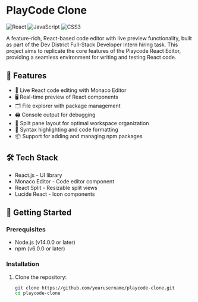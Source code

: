 # PlayCode Clone

![React](https://img.shields.io/badge/React-20232A?style=for-the-badge&logo=react&logoColor=61DAFB)
![JavaScript](https://img.shields.io/badge/JavaScript-F7DF1E?style=for-the-badge&logo=javascript&logoColor=black)
![CSS3](https://img.shields.io/badge/CSS3-1572B6?style=for-the-badge&logo=css3&logoColor=white)

A feature-rich, React-based code editor with live preview functionality, built as part of the Dev District Full-Stack Developer Intern hiring task. This project aims to replicate the core features of the Playcode React Editor, providing a seamless environment for writing and testing React code.

## 🌟 Features

- 📝 Live React code editing with Monaco Editor
- 🖥️ Real-time preview of React components
- 🗂️ File explorer with package management
- 🖨️ Console output for debugging
- 🔀 Split pane layout for optimal workspace organization
- 🎨 Syntax highlighting and code formatting
- 📦 Support for adding and managing npm packages

## 🛠️ Tech Stack

- React.js - UI library
- Monaco Editor - Code editor component
- React Split - Resizable split views
- Lucide React - Icon components

## 🚀 Getting Started

### Prerequisites

- Node.js (v14.0.0 or later)
- npm (v6.0.0 or later)

### Installation

1. Clone the repository:
   ```bash
   git clone https://github.com/yourusername/playcode-clone.git
   cd playcode-clone
